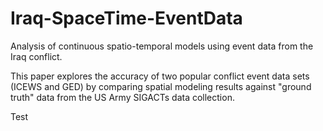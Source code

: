 # Iraq-SpaceTime-EventData
Analysis of continuous spatio-temporal models using event data from the Iraq conflict.

This paper explores the accuracy of two popular conflict event data sets (ICEWS and GED) by comparing spatial modeling results against "ground truth" data from the US Army SIGACTs data collection.

Test
